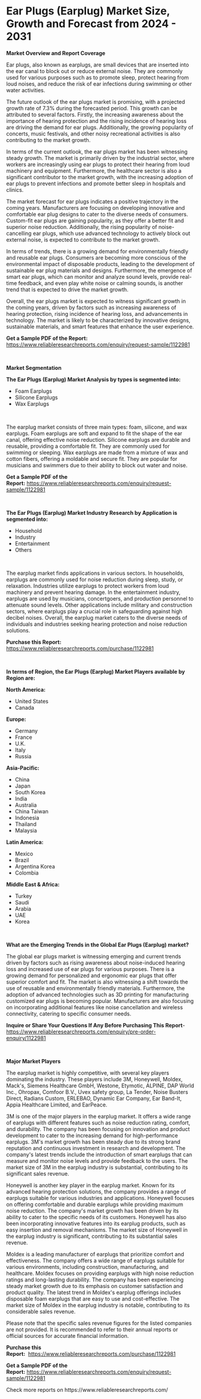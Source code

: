 <p><h1>Ear Plugs (Earplug) Market Size, Growth and Forecast from 2024 - 2031</h1></p><p><strong>Market Overview and Report Coverage</strong></p>
<p><p>Ear plugs, also known as earplugs, are small devices that are inserted into the ear canal to block out or reduce external noise. They are commonly used for various purposes such as to promote sleep, protect hearing from loud noises, and reduce the risk of ear infections during swimming or other water activities.</p><p>The future outlook of the ear plugs market is promising, with a projected growth rate of 7.3% during the forecasted period. This growth can be attributed to several factors. Firstly, the increasing awareness about the importance of hearing protection and the rising incidence of hearing loss are driving the demand for ear plugs. Additionally, the growing popularity of concerts, music festivals, and other noisy recreational activities is also contributing to the market growth.</p><p>In terms of the current outlook, the ear plugs market has been witnessing steady growth. The market is primarily driven by the industrial sector, where workers are increasingly using ear plugs to protect their hearing from loud machinery and equipment. Furthermore, the healthcare sector is also a significant contributor to the market growth, with the increasing adoption of ear plugs to prevent infections and promote better sleep in hospitals and clinics.</p><p>The market forecast for ear plugs indicates a positive trajectory in the coming years. Manufacturers are focusing on developing innovative and comfortable ear plug designs to cater to the diverse needs of consumers. Custom-fit ear plugs are gaining popularity, as they offer a better fit and superior noise reduction. Additionally, the rising popularity of noise-cancelling ear plugs, which use advanced technology to actively block out external noise, is expected to contribute to the market growth.</p><p>In terms of trends, there is a growing demand for environmentally friendly and reusable ear plugs. Consumers are becoming more conscious of the environmental impact of disposable products, leading to the development of sustainable ear plug materials and designs. Furthermore, the emergence of smart ear plugs, which can monitor and analyze sound levels, provide real-time feedback, and even play white noise or calming sounds, is another trend that is expected to drive the market growth.</p><p>Overall, the ear plugs market is expected to witness significant growth in the coming years, driven by factors such as increasing awareness of hearing protection, rising incidence of hearing loss, and advancements in technology. The market is likely to be characterized by innovative designs, sustainable materials, and smart features that enhance the user experience.</p></p>
<p><strong>Get a Sample PDF of the Report:</strong> <a href="https://www.reliableresearchreports.com/enquiry/request-sample/1122981">https://www.reliableresearchreports.com/enquiry/request-sample/1122981</a></p>
<p>&nbsp;</p>
<p><strong>Market Segmentation</strong></p>
<p><strong>The Ear Plugs (Earplug) Market Analysis by types is segmented into:</strong></p>
<p><ul><li>Foam Earplugs</li><li>Silicone Earplugs</li><li>Wax Earplugs</li></ul></p>
<p>&nbsp;</p>
<p><p>The earplug market consists of three main types: foam, silicone, and wax earplugs. Foam earplugs are soft and expand to fit the shape of the ear canal, offering effective noise reduction. Silicone earplugs are durable and reusable, providing a comfortable fit. They are commonly used for swimming or sleeping. Wax earplugs are made from a mixture of wax and cotton fibers, offering a moldable and secure fit. They are popular for musicians and swimmers due to their ability to block out water and noise.</p></p>
<p><strong>Get a Sample PDF of the Report:</strong>&nbsp;<a href="https://www.reliableresearchreports.com/enquiry/request-sample/1122981">https://www.reliableresearchreports.com/enquiry/request-sample/1122981</a></p>
<p>&nbsp;</p>
<p><strong>The Ear Plugs (Earplug) Market Industry Research by Application is segmented into:</strong></p>
<p><ul><li>Household</li><li>Industry</li><li>Entertainment</li><li>Others</li></ul></p>
<p>&nbsp;</p>
<p><p>The earplug market finds applications in various sectors. In households, earplugs are commonly used for noise reduction during sleep, study, or relaxation. Industries utilize earplugs to protect workers from loud machinery and prevent hearing damage. In the entertainment industry, earplugs are used by musicians, concertgoers, and production personnel to attenuate sound levels. Other applications include military and construction sectors, where earplugs play a crucial role in safeguarding against high decibel noises. Overall, the earplug market caters to the diverse needs of individuals and industries seeking hearing protection and noise reduction solutions.</p></p>
<p><strong>Purchase this Report:</strong>&nbsp; <a href="https://www.reliableresearchreports.com/purchase/1122981">https://www.reliableresearchreports.com/purchase/1122981</a></p>
<p>&nbsp;</p>
<p><strong>In terms of Region, the Ear Plugs (Earplug) Market Players available by Region are:</strong></p>
<p>
    <p> <strong> North America: </strong>
        <ul>
            <li>United States</li>
            <li>Canada</li>
        </ul>
        </p> 
    <p> <strong> Europe: </strong>
        <ul>
            <li>Germany</li>
            <li>France</li>
            <li>U.K.</li>
            <li>Italy</li>
            <li>Russia</li>
        </ul>
        </p> 
    <p> <strong> Asia-Pacific: </strong>
        <ul>
            <li>China</li>
            <li>Japan</li>
            <li>South Korea</li>
            <li>India</li>
            <li>Australia</li>
            <li>China Taiwan</li>
            <li>Indonesia</li>
            <li>Thailand</li>
            <li>Malaysia</li>
        </ul>
        </p> 
    <p> <strong> Latin America: </strong>
        <ul>
            <li>Mexico</li>
            <li>Brazil</li>
            <li>Argentina Korea</li>
            <li>Colombia</li>
        </ul>
        </p> 
    <p> <strong> Middle East & Africa: </strong>
        <ul>
            <li>Turkey</li>
            <li>Saudi</li>
            <li>Arabia</li>
            <li>UAE</li>
            <li>Korea</li>
        </ul>
    </p>
    </p>
<p>&nbsp;</p>
<p><strong>What are the Emerging Trends in the Global Ear Plugs (Earplug) market?</strong></p>
<p><p>The global ear plugs market is witnessing emerging and current trends driven by factors such as rising awareness about noise-induced hearing loss and increased use of ear plugs for various purposes. There is a growing demand for personalized and ergonomic ear plugs that offer superior comfort and fit. The market is also witnessing a shift towards the use of reusable and environmentally friendly materials. Furthermore, the adoption of advanced technologies such as 3D printing for manufacturing customized ear plugs is becoming popular. Manufacturers are also focusing on incorporating additional features like noise cancellation and wireless connectivity, catering to specific consumer needs.</p></p>
<p><strong>Inquire or Share Your Questions If Any Before Purchasing This Report</strong>- <a href="https://www.reliableresearchreports.com/enquiry/pre-order-enquiry/1122981">https://www.reliableresearchreports.com/enquiry/pre-order-enquiry/1122981</a></p>
<p>&nbsp;</p>
<p><strong>Major Market Players</strong></p>
<p><p>The earplug market is highly competitive, with several key players dominating the industry. These players include 3M, Honeywell, Moldex, Mack's, Siemens Healthcare GmbH, Westone, Etymotic, ALPINE, DAP World Inc., Ohropax, Comfoor B.V., Uvex safety group, La Tender, Noise Busters Direct, Radians Custom, ERLEBAO, Dynamic Ear Company, Ear Band-It, Appia Healthcare Limited, and EarPeace.</p><p>3M is one of the major players in the earplug market. It offers a wide range of earplugs with different features such as noise reduction rating, comfort, and durability. The company has been focusing on innovation and product development to cater to the increasing demand for high-performance earplugs. 3M's market growth has been steady due to its strong brand reputation and continuous investment in research and development. The company's latest trends include the introduction of smart earplugs that can measure and monitor noise levels and provide feedback to the users. The market size of 3M in the earplug industry is substantial, contributing to its significant sales revenue.</p><p>Honeywell is another key player in the earplug market. Known for its advanced hearing protection solutions, the company provides a range of earplugs suitable for various industries and applications. Honeywell focuses on offering comfortable and durable earplugs while providing maximum noise reduction. The company's market growth has been driven by its ability to cater to the specific needs of its customers. Honeywell has also been incorporating innovative features into its earplug products, such as easy insertion and removal mechanisms. The market size of Honeywell in the earplug industry is significant, contributing to its substantial sales revenue.</p><p>Moldex is a leading manufacturer of earplugs that prioritize comfort and effectiveness. The company offers a wide range of earplugs suitable for various environments, including construction, manufacturing, and healthcare. Moldex focuses on providing earplugs with high noise reduction ratings and long-lasting durability. The company has been experiencing steady market growth due to its emphasis on customer satisfaction and product quality. The latest trend in Moldex's earplug offerings includes disposable foam earplugs that are easy to use and cost-effective. The market size of Moldex in the earplug industry is notable, contributing to its considerable sales revenue.</p><p>Please note that the specific sales revenue figures for the listed companies are not provided. It is recommended to refer to their annual reports or official sources for accurate financial information.</p></p>
<p><strong>Purchase this Report:</strong>&nbsp;&nbsp;<a href="https://www.reliableresearchreports.com/purchase/1122981">https://www.reliableresearchreports.com/purchase/1122981</a></p>
<p></p>
<p><strong>Get a Sample PDF of the Report:</strong>&nbsp;<a href="https://www.reliableresearchreports.com/enquiry/request-sample/1122981">https://www.reliableresearchreports.com/enquiry/request-sample/1122981</a></p>
<p>Check more reports on https://www.reliableresearchreports.com/</p>